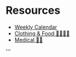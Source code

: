 # Resources



- [Weekly Calendar](calendar.md)  
- [Clothing & Food 👕👖🥘🥗](clothingandfood.md)  
- [Medical 🥼💉](medical.md)














'''
